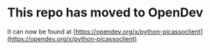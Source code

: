 # This repo has moved to OpenDev

It can now be found at [https://opendev.org/x/python-picassoclient](https://opendev.org/x/python-picassoclient)
